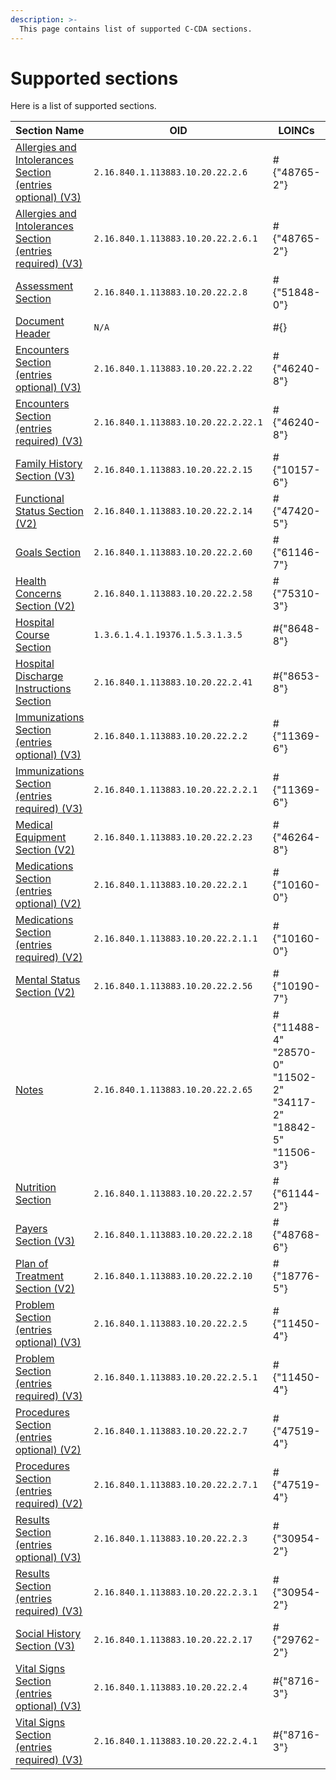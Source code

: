 ```yaml
---
description: >-
  This page contains list of supported C-CDA sections.
---
```


# Supported sections

Here is a list of supported sections.


| Section Name | OID | LOINCs | Internal ID | Alias
| --- | --- | --- | --- | --- | 
|[Allergies and Intolerances Section (entries optional) (V3)](/modules-1/integration-toolkit/ccda-converter/sections/allergiesandintolerancessectioneo.md)|`2.16.840.1.113883.10.20.22.2.6`|#{"48765-2"}|`AllergiesandIntolerancesSectioneo`|allergies
|[Allergies and Intolerances Section (entries required) (V3)](/modules-1/integration-toolkit/ccda-converter/sections/allergiesandintolerancessectioner.md)|`2.16.840.1.113883.10.20.22.2.6.1`|#{"48765-2"}|`AllergiesandIntolerancesSectioner`|allergies
|[Assessment Section](/modules-1/integration-toolkit/ccda-converter/sections/assessmentsection.md)|`2.16.840.1.113883.10.20.22.2.8`|#{"51848-0"}|`AssessmentSection`|N/A
|[Document Header](/modules-1/integration-toolkit/ccda-converter/sections/header.md)|`N/A`|#{}|`Header`|header
|[Encounters Section (entries optional) (V3)](/modules-1/integration-toolkit/ccda-converter/sections/encounterssectionentriesoptionalv3.md)|`2.16.840.1.113883.10.20.22.2.22`|#{"46240-8"}|`EncountersSectionentriesoptionalV3`|encounters
|[Encounters Section (entries required) (V3)](/modules-1/integration-toolkit/ccda-converter/sections/encounterssectionentriesrequiredv3.md)|`2.16.840.1.113883.10.20.22.2.22.1`|#{"46240-8"}|`EncountersSectionentriesrequiredV3`|encounters
|[Family History Section (V3)](/modules-1/integration-toolkit/ccda-converter/sections/familyhistorysectionv3.md)|`2.16.840.1.113883.10.20.22.2.15`|#{"10157-6"}|`FamilyHistorySectionV3`|family-history
|[Functional Status Section (V2)](/modules-1/integration-toolkit/ccda-converter/sections/functionalstatussectionv2.md)|`2.16.840.1.113883.10.20.22.2.14`|#{"47420-5"}|`FunctionalStatusSectionV2`|funcstatus
|[Goals Section](/modules-1/integration-toolkit/ccda-converter/sections/goalssection.md)|`2.16.840.1.113883.10.20.22.2.60`|#{"61146-7"}|`GoalsSection`|goals
|[Health Concerns Section (V2)](/modules-1/integration-toolkit/ccda-converter/sections/healthconcernssectionv2.md)|`2.16.840.1.113883.10.20.22.2.58`|#{"75310-3"}|`HealthConcernsSectionV2`|health-concerns
|[Hospital Course Section](/modules-1/integration-toolkit/ccda-converter/sections/hospitalcoursesection.md)|`1.3.6.1.4.1.19376.1.5.3.1.3.5`|#{"8648-8"}|`HospitalCourseSection`|N/A
|[Hospital Discharge Instructions Section](/modules-1/integration-toolkit/ccda-converter/sections/hospitaldischargeinstructionssectio.md)|`2.16.840.1.113883.10.20.22.2.41`|#{"8653-8"}|`HospitalDischargeInstructionsSectio`|N/A
|[Immunizations Section (entries optional) (V3)](/modules-1/integration-toolkit/ccda-converter/sections/immunizationssectionentriesoptiona.md)|`2.16.840.1.113883.10.20.22.2.2`|#{"11369-6"}|`ImmunizationsSectionentriesoptiona`|immunizations
|[Immunizations Section (entries required) (V3)](/modules-1/integration-toolkit/ccda-converter/sections/immunizationssectionentriesrequire.md)|`2.16.840.1.113883.10.20.22.2.2.1`|#{"11369-6"}|`ImmunizationsSectionentriesrequire`|immunizations
|[Medical Equipment Section (V2)](/modules-1/integration-toolkit/ccda-converter/sections/medicalequipmentsectionv2.md)|`2.16.840.1.113883.10.20.22.2.23`|#{"46264-8"}|`MedicalEquipmentSectionV2`|medical-equipment
|[Medications Section (entries optional) (V2)](/modules-1/integration-toolkit/ccda-converter/sections/medicationssectionentriesoptional.md)|`2.16.840.1.113883.10.20.22.2.1`|#{"10160-0"}|`MedicationsSectionentriesoptional`|medications
|[Medications Section (entries required) (V2)](/modules-1/integration-toolkit/ccda-converter/sections/medicationssectionentriesrequired.md)|`2.16.840.1.113883.10.20.22.2.1.1`|#{"10160-0"}|`MedicationsSectionentriesrequired`|medications
|[Mental Status Section (V2)](/modules-1/integration-toolkit/ccda-converter/sections/mentalstatussectionv2.md)|`2.16.840.1.113883.10.20.22.2.56`|#{"10190-7"}|`MentalStatusSectionV2`|mental-status
|[Notes](/modules-1/integration-toolkit/ccda-converter/sections/notessection.md)|`2.16.840.1.113883.10.20.22.2.65`|#{"11488-4" "28570-0" "11502-2" "34117-2" "18842-5" "11506-3"}|`NotesSection`|N/A
|[Nutrition Section](/modules-1/integration-toolkit/ccda-converter/sections/nutritionsection.md)|`2.16.840.1.113883.10.20.22.2.57`|#{"61144-2"}|`NutritionSection`|nutrition
|[Payers Section (V3)](/modules-1/integration-toolkit/ccda-converter/sections/payerssectionv3.md)|`2.16.840.1.113883.10.20.22.2.18`|#{"48768-6"}|`PayersSectionV3`|payers
|[Plan of Treatment Section (V2)](/modules-1/integration-toolkit/ccda-converter/sections/planoftreatmentsectionv2.md)|`2.16.840.1.113883.10.20.22.2.10`|#{"18776-5"}|`PlanofTreatmentSectionV2`|plan-of-treatment
|[Problem Section (entries optional) (V3)](/modules-1/integration-toolkit/ccda-converter/sections/problemsectionentriesoptionalv3.md)|`2.16.840.1.113883.10.20.22.2.5`|#{"11450-4"}|`ProblemSectionentriesoptionalV3`|problems
|[Problem Section (entries required) (V3)](/modules-1/integration-toolkit/ccda-converter/sections/problemsectionentriesrequiredv3.md)|`2.16.840.1.113883.10.20.22.2.5.1`|#{"11450-4"}|`ProblemSectionentriesrequiredV3`|problems
|[Procedures Section (entries optional) (V2)](/modules-1/integration-toolkit/ccda-converter/sections/proceduressectionentriesoptionalv2.md)|`2.16.840.1.113883.10.20.22.2.7`|#{"47519-4"}|`ProceduresSectionentriesoptionalV2`|procedures
|[Procedures Section (entries required) (V2)](/modules-1/integration-toolkit/ccda-converter/sections/proceduressectionentriesrequiredv.md)|`2.16.840.1.113883.10.20.22.2.7.1`|#{"47519-4"}|`ProceduresSectionentriesrequiredV`|procedures
|[Results Section (entries optional) (V3)](/modules-1/integration-toolkit/ccda-converter/sections/resultssectionentriesoptionalv3.md)|`2.16.840.1.113883.10.20.22.2.3`|#{"30954-2"}|`ResultsSectionentriesoptionalV3`|results
|[Results Section (entries required) (V3)](/modules-1/integration-toolkit/ccda-converter/sections/resultssectionentriesrequiredv3.md)|`2.16.840.1.113883.10.20.22.2.3.1`|#{"30954-2"}|`ResultsSectionentriesrequiredV3`|results
|[Social History Section (V3)](/modules-1/integration-toolkit/ccda-converter/sections/socialhistorysectionv3.md)|`2.16.840.1.113883.10.20.22.2.17`|#{"29762-2"}|`SocialHistorySectionV3`|social-history
|[Vital Signs Section (entries optional) (V3)](/modules-1/integration-toolkit/ccda-converter/sections/vitalsignssectionentriesoptional.md)|`2.16.840.1.113883.10.20.22.2.4`|#{"8716-3"}|`VitalSignsSectionentriesoptional`|vital-signs
|[Vital Signs Section (entries required) (V3)](/modules-1/integration-toolkit/ccda-converter/sections/vitalsignssectionentriesrequired.md)|`2.16.840.1.113883.10.20.22.2.4.1`|#{"8716-3"}|`VitalSignsSectionentriesrequired`|vital-signs